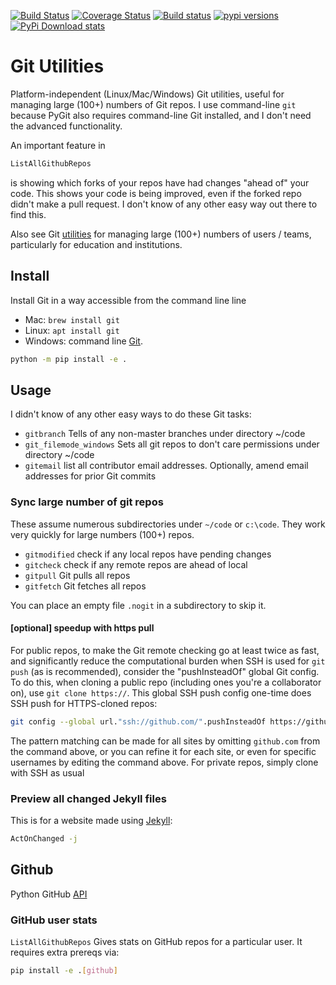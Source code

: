 [![Build Status](https://travis-ci.org/scivision/gitutils.svg?branch=master)](https://travis-ci.org/scivision/gitutils)
[![Coverage Status](https://coveralls.io/repos/github/scivision/gitutils/badge.svg?branch=master)](https://coveralls.io/github/scivision/gitutils?branch=master)
[![Build status](https://ci.appveyor.com/api/projects/status/99omgmbo508bwrib?svg=true)](https://ci.appveyor.com/project/scivision/gitutils)
[![pypi versions](https://img.shields.io/pypi/pyversions/gitutils.svg)](https://pypi.python.org/pypi/gitutils)
[![PyPi Download stats](http://pepy.tech/badge/gitutils)](http://pepy.tech/project/gitutils)

# Git Utilities

Platform-independent (Linux/Mac/Windows) Git utilities, useful for managing large (100+) numbers of Git repos.
I use command-line `git` because PyGit also requires command-line Git installed, and I don't need the advanced functionality.

An important feature in
```sh
ListAllGithubRepos
```
is showing which forks of your repos have had changes "ahead of" your code.
This shows your code is being improved, even if the forked repo didn't make a pull request.
I don't know of any other easy way out there to find this.

Also see Git [utilities](https://github.com/scivision/gitedu) for managing large (100+) numbers of users / teams, particularly for education and institutions.

## Install

Install Git in a way accessible from the command line line

-   Mac: `brew install git`
-   Linux: `apt install git`
-   Windows: command line [Git](https://git-scm.com/download/win).

```sh
python -m pip install -e .
```


## Usage

I didn't know of any other easy ways to do these Git tasks:

* `gitbranch` Tells of any non-master branches under directory ~/code
* `git_filemode_windows`  Sets all git repos to don't care permissions under directory ~/code
* `gitemail` list all contributor email addresses. Optionally, amend email addresses for prior Git commits

### Sync large number of git repos

These assume numerous subdirectories under `~/code` or `c:\code`. 
They work very quickly for large numbers (100+) repos.


* `gitmodified` check if any local repos have pending changes
* `gitcheck` check if any remote repos are ahead of local
* `gitpull` Git pulls all repos
* `gitfetch` Git fetches all repos

You can place an empty file `.nogit` in a subdirectory to skip it.


#### [optional] speedup with https pull
For public repos, to make the Git remote checking go at least twice as fast, and significantly reduce the computational burden when SSH is used for `git push` (as is recommended), consider the "pushInsteadOf" global Git config.
To do this, when cloning a public repo (including ones you're a collaborator on), use `git clone https://`. 
This global SSH push config one-time does SSH push for HTTPS-cloned repos:
```sh
git config --global url."ssh://github.com/".pushInsteadOf https://github.com/
```
The pattern matching can be made for all sites by omitting `github.com` from the command above, or you can refine it for each site, or even for specific usernames by editing the command above.
For private repos, simply clone with SSH as usual


### Preview all changed Jekyll files

This is for a website made using
[Jekyll](https://www.scivision.co/create-jekyll-github-pages-website):
```sh
ActOnChanged -j
```

## Github
Python GitHub [API](https://pypi.org/project/PyGithub/)

### GitHub user stats

`ListAllGithubRepos`
Gives stats on GitHub repos for a particular user.
It requires extra prereqs via:
```sh
pip install -e .[github]
```

